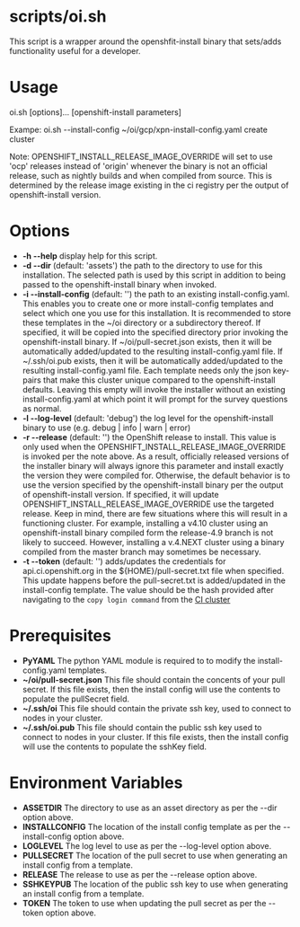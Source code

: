 # scripts/oi.sh

This script is a wrapper around the openshfit-install binary that sets/adds functionality useful for a developer.

# Usage

oi.sh [options]... [openshift-install parameters]

Exampe: oi.sh --install-config ~/oi/gcp/xpn-install-config.yaml create cluster

Note: OPENSHIFT\_INSTALL\_RELEASE\_IMAGE\_OVERRIDE will set to use 'ocp' releases instead of 'origin' whenever the binary is not an official release, such as nightly builds and when compiled from source. This is determined by the release image existing in the ci registry per the output of openshift-install version.

# Options

- **-h --help** display help for this script.
- **-d --dir** (default: 'assets') the path to the directory to use for this installation. The selected path is used by this script in addition to being passed to the openshift-install binary when invoked.
- **-i --install-config** (default: '') the path to an existing install-config.yaml. This enables you to create one or more install-config templates and select which one you use for this installation. It is recommended to store these templates in the ~/oi directory or a subdirectory thereof. If specified, it will be copied into the specified directory prior invoking the openshift-install binary. If ~/oi/pull-secret.json exists, then it will be automatically added/updated to the resulting install-config.yaml file. If ~/.ssh/oi.pub exists, then it will be automatically added/updated to the resulting install-config.yaml file. Each template needs only the json key-pairs that make this cluster unique compared to the openshift-install defaults. Leaving this empty will invoke the installer without an existing install-config.yaml at which point it will prompt for the survey questions as normal.
- **-l --log-level** (default: 'debug') the log level for the openshift-install binary to use (e.g. debug | info | warn | error)
- **-r --release** (default: '') the OpenShift release to install. This value is only used when the OPENSHIFT\_INSTALL\_RELEASE\_IMAGE\_OVERRIDE is invoked per the note above. As a result, officially released versions of the installer binary will always ignore this parameter and install exactly the version they were compiled for. Otherwise, the default behavior is to use the version specified by the openshift-install binary per the output of openshift-install version. If specified, it will update OPENSHIFT\_INSTALL\_RELEASE\_IMAGE\_OVERRIDE use the targeted release. Keep in mind, there are few situations where this will result in a functioning cluster. For example, installing a v4.10 cluster using an openshift-install binary compiled form the release-4.9 branch is not likely to succeed. However, installing a v.4.NEXT cluster using a binary compiled from the master branch may sometimes be necessary.
- **-t --token** (default: '') adds/updates the credentials for api.ci.openshift.org in the ${HOME}/pull-secret.txt file when specified. This update happens before the pull-secret.txt is added/updated in the install-config template. The value should be the hash provided after navigating to the `copy login command` from the [CI cluster](https://console-openshift-console.apps.ci.l2s4.p1.openshiftapps.com)

# Prerequisites

- **PyYAML** The python YAML module is required to to modify the install-config.yaml templates.
- **~/oi/pull-secret.json** This file should contain the concents of your pull secret. If this file exists, then the install config will use the contents to populate the pullSecret field.
- **~/.ssh/oi** This file should contain the private ssh key, used to connect to nodes in your cluster.
- **~/.ssh/oi.pub** This file should contain the public ssh key used to connect to nodes in your cluster. If this file exists, then the install config will use the contents to populate the sshKey field.

# Environment Variables

- **ASSETDIR** The directory to use as an asset directory as per the --dir option above.
- **INSTALLCONFIG** The location of the install config template as per the --install-config option above.
- **LOGLEVEL** The log level to use as per the --log-level option above.
- **PULLSECRET** The location of the pull secret to use when generating an install config from a template.
- **RELEASE** The release to use as per the --release option above.
- **SSHKEYPUB** The location of the public ssh key to use when generating an install config from a template.
- **TOKEN** The token to use when updating the pull secret as per the --token option above.
